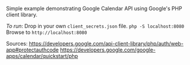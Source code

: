Simple example demonstrating Google Calendar API using Google's PHP client library.

*To run*:
Drop in your own `client_secrets.json` file.
`php -S localhost:8080`
Browse to `http://localhost:8080`

Sources:
https://developers.google.com/api-client-library/php/auth/web-app#protectauthcode
https://developers.google.com/google-apps/calendar/quickstart/php

